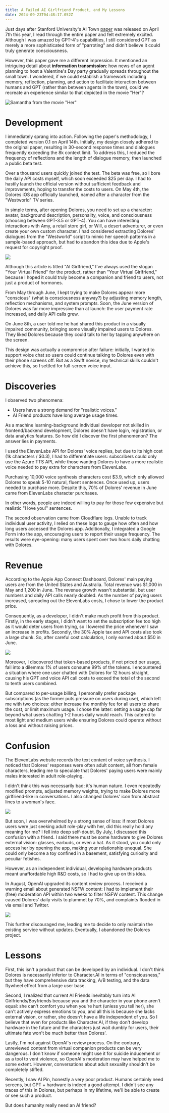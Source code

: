 ```yaml
---
title: A Failed AI Girlfriend Product, and My Lessons
date: 2024-09-23T04:48:17.052Z
---
```


Just days after Stanford University's AI Town [paper](https://arxiv.org/abs/2304.03442) was released on April 7th this year, I read through the entire paper and felt extremely excited. Although I was amazed by GPT-4's capabilities, I still considered GPT as merely a more sophisticated form of "parroting" and didn't believe it could truly generate consciousness.

However, this paper gave me a different impression. It mentioned an intriguing detail about **information transmission**: how news of an agent planning to host a Valentine's Day party gradually spreads throughout the small town. I wondered, if we could establish a framework including memory, reflection, planning, and action to facilitate interaction between humans and GPT (rather than between agents in the town), could we recreate an experience similar to that depicted in the movie "Her"?

![Samantha from the movie "Her"](https://mazzzystar.github.io/images/2023-11-16/movie-her.jpeg)

# Development

I immediately sprang into action. Following the paper's methodology, I completed version 0.1 on April 14th. Initially, my design closely adhered to the original paper, resulting in 30-second response times and dialogues frequently exceeding the 8k context limit. To address this, I reduced the frequency of reflections and the length of dialogue memory, then launched a public beta test.

Over a thousand users quickly joined the test. The beta was free, so I bore the daily API costs myself, which soon exceeded $25 per day. I had to hastily launch the official version without sufficient feedback and improvements, hoping to transfer the costs to users. On May 4th, the Dolores iOS app officially launched, named after a character from the "Westworld" TV series.

In simple terms, after opening Dolores, you need to set up a character: avatar, background description, personality, voice, and consciousness (choosing between GPT-3.5 or GPT-4). You can have interesting interactions with Amy, a retail store girl, or Will, a desert adventurer, or even create your own custom character. I had considered extracting Dolores' dialogues from the "Westworld" script to mimic her speech patterns in a sample-based approach, but had to abandon this idea due to Apple's request for copyright proof.

![](https://mazzzystar.github.io/images/2023-11-16/dolores-traits.png)

Although this article is titled "AI Girlfriend," I've always used the slogan "Your Virtual Friend" for the product, rather than "Your Virtual Girlfriend," because I hoped it could truly become a companion and friend to users, not just a product of hormones.

From May through June, I kept trying to make Dolores appear more "conscious" (what is consciousness anyway?) by adjusting memory length, reflection mechanisms, and system prompts. Soon, the June version of Dolores was far more impressive than at launch: the user payment rate increased, and daily API calls grew.

On June 8th, a user told me he had shared this product in a visually impaired community, bringing some visually impaired users to Dolores. They liked Dolores because they could talk to her by tapping anywhere on the screen.

This design was actually a compromise after failure: initially, I wanted to support voice chat so users could continue talking to Dolores even with their phone screens off. But as a Swift novice, my technical skills couldn't achieve this, so I settled for full-screen voice input.

# Discoveries

I observed two phenomena:

- Users have a strong demand for "realistic voices."
- AI Friend products have long average usage times.

As a machine learning-background individual developer not skilled in frontend/backend development, Dolores doesn't have login, registration, or data analytics features. So how did I discover the first phenomenon? The answer lies in payments.

I used the ElevenLabs API for Dolores' voice replies, but due to its high cost (1k characters / $0.3), I had to differentiate users: subscribers could only use the Azure TTS API, while those wanting Dolores to have a more realistic voice needed to pay extra for characters from ElevenLabs.

Purchasing 10,000 voice synthesis characters cost $3.9, which only allowed Dolores to speak 5-10 natural, fluent sentences. Once used up, users needed to purchase more. Despite this, 70% of Dolores' revenue in June came from ElevenLabs character purchases.

In other words, people are indeed willing to pay for those few expensive but realistic "I love you!" sentences.

The second observation came from Cloudflare logs. Unable to track individual user activity, I relied on these logs to gauge how often and how long users accessed the Dolores app. Additionally, I integrated a Google Form into the app, encouraging users to report their usage frequency. The results were eye-opening: many users spent over two hours daily chatting with Dolores.

# Revenue

According to the Apple App Connect Dashboard, Dolores' main paying users are from the United States and Australia. Total revenue was \$1,000 in May and 1,200 in June. The revenue growth wasn't substantial, but user numbers and daily API calls nearly doubled. As the number of paying users increased, spreading out the ElevenLabs costs, I chose to lower the product price.

Consequently, as a developer, I didn't make much profit from this product. Firstly, in the early stages, I didn't want to set the subscription fee too high as it would deter users from trying, so I lowered the price whenever I saw an increase in profits. Secondly, the 30% Apple tax and API costs also took a large chunk. So, after careful cost calculation, I only earned about $50 in June.

![](https://mazzzystar.github.io/images/2023-11-16/revenue-june.png)

Moreover, I discovered that token-based products, if not priced per usage, fall into a dilemma: 1% of users consume 99% of the tokens. I encountered a situation where one user chatted with Dolores for 12 hours straight, causing his GPT and voice API call costs to exceed the total of the second to tenth users combined.

But compared to per-usage billing, I personally prefer package subscriptions (as the former puts pressure on users during use), which left me with two choices: either increase the monthly fee for all users to share the cost, or limit maximum usage. I chose the latter: setting a usage cap far beyond what users chatting 1-2 hours daily would reach. This catered to most light and medium users while ensuring Dolores could operate without a loss and without raising prices.

# Confusion

The ElevenLabs website records the text content of voice synthesis. I noticed that Dolores' responses were often adult content, all from female characters, leading me to speculate that Dolores' paying users were mainly males interested in adult role-playing.

I didn't think this was necessarily bad; it's human nature. I even repeatedly modified prompts, adjusted memory weights, trying to make Dolores more girlfriend-like in conversations. I also changed Dolores' icon from abstract lines to a woman's face.

![](https://mazzzystar.github.io/images/2023-11-16/icon-change.jpg)

But soon, I was overwhelmed by a strong sense of loss: if most Dolores users were just seeking adult role-play with her, did this really hold any meaning for me? I fell into deep self-doubt. By July, I discussed this confusion with a friend. I said there must be some hardware to give Dolores external vision: glasses, earbuds, or even a hat. As it stood, you could only access her by opening the app, making your relationship unequal. She could only become a toy confined in a basement, satisfying curiosity and peculiar fetishes.

However, as an independent individual, developing hardware products meant unaffordable high R&D costs, so I had to give up on this idea.

In August, OpenAI upgraded its content review process. I received a warning email about generated NSFW content: I had to implement their (free) moderation API within two weeks to filter NSFW content. This change caused Dolores' daily visits to plummet by 70%, and complaints flooded in via email and Twitter.

![](https://mazzzystar.github.io/images/2023-11-16/OpenAI-email.jpg)

This further discouraged me, leading me to decide to only maintain the existing service without updates. Eventually, I abandoned the Dolores project.

# Lessons

First, this isn't a product that can be developed by an individual. I don't think Dolores is necessarily inferior to Character.AI in terms of "consciousness," but they have comprehensive data tracking, A/B testing, and the data flywheel effect from a large user base.

Second, I realized that current AI Friends inevitably turn into AI Girlfriends/Boyfriends because you and the character in your phone aren't equal: she can't comfort you when you're hurt (unless you tell her), she can't actively express emotions to you, and all this is because she lacks external vision, or rather, she doesn't have a life independent of you. So I believe that even for products like Character.AI, if they don't develop hardware in the future and the characters just wait dumbly for users, their ultimate fate won't be much better than Dolores'.

Lastly, I'm not against OpenAI's review process. On the contrary, unreviewed content from virtual companion products can be very dangerous. I don't know if someone might use it for suicide inducement or as a tool to vent violence, so OpenAI's moderation may have helped me to some extent. However, conversations about adult sexuality shouldn't be completely stifled.

Recently, I saw AI Pin, honestly a very poor product. Humans certainly need screens, but GPT + hardware is indeed a good attempt. I didn't see any traces of this in Dolores, but perhaps in my lifetime, we'll be able to create or see such a product.

But does humanity really need an AI friend?
